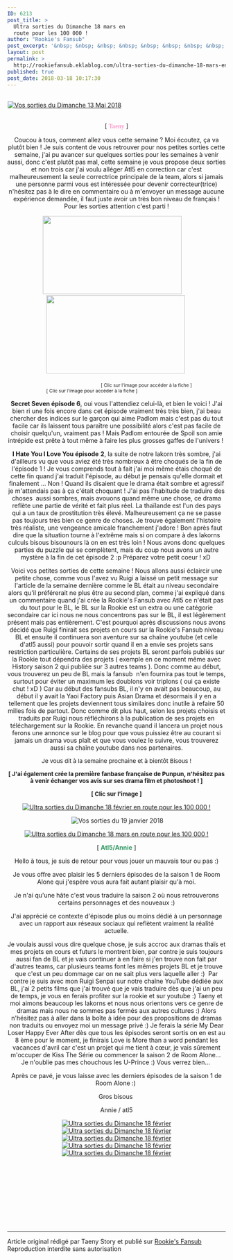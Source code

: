 ```yaml
---
ID: 6213
post_title: >
  Ultra sorties du Dimanche 18 mars en
  route pour les 100 000 !
author: "Rookie's Fansub"
post_excerpt: '&nbsp; &nbsp; &nbsp; &nbsp; &nbsp; &nbsp; &nbsp; &nbsp; &nbsp; &nbsp; &nbsp; &nbsp; &nbsp; &nbsp; &nbsp; &nbsp; &nbsp; &nbsp; &nbsp; &nbsp; &nbsp; &nbsp; &nbsp; &nbsp; &nbsp; &nbsp; &nbsp; &nbsp; &nbsp; &nbsp; &nbsp; &nbsp; &nbsp; &nbsp; &nbsp; &nbsp; &nbsp; &nbsp; &nbsp; &nbsp; &nbsp; &nbsp; &nbsp; &nbsp; &nbsp; &nbsp; &nbsp; &nbsp; &nbsp; &nbsp; &nbsp; &nbsp; &nbsp; &nbsp; &nbsp; &nbsp; &nbsp; &nbsp; &nbsp; &nbsp; &nbsp; &nbsp; &nbsp; &nbsp; &nbsp; &nbsp; &nbsp; &nbsp; &nbsp; &nbsp; &nbsp; &nbsp; &nbsp; &nbsp; &nbsp; &nbsp; &nbsp; &nbsp; &nbsp; &nbsp; &nbsp; &nbsp; &nbsp; &nbsp; &nbsp; &nbsp; &nbsp; &nbsp; &nbsp; &nbsp; &nbsp; &nbsp; &nbsp; [ Taeny ] Coucou &agrave;...'
layout: post
permalink: >
  http://rookiefansub.eklablog.com/ultra-sorties-du-dimanche-18-mars-en-route-pour-les-100-000-a138876748
published: true
post_date: 2018-03-18 10:17:30
---
```

<p style="text-align: center;">&nbsp; &nbsp; &nbsp; &nbsp; &nbsp; &nbsp; &nbsp; &nbsp; &nbsp; &nbsp; &nbsp; &nbsp; &nbsp; &nbsp; &nbsp; &nbsp; &nbsp; &nbsp; &nbsp; &nbsp; &nbsp; &nbsp; &nbsp; &nbsp; &nbsp; &nbsp; &nbsp; &nbsp; &nbsp; &nbsp; &nbsp; &nbsp; &nbsp; &nbsp; &nbsp; &nbsp; &nbsp; &nbsp; &nbsp; &nbsp; &nbsp; &nbsp; &nbsp; &nbsp; &nbsp; &nbsp; &nbsp; &nbsp; &nbsp; &nbsp; &nbsp; &nbsp; &nbsp; &nbsp; &nbsp; &nbsp; &nbsp;<a href="http://ekladata.com/wdh_L-I2PFhimAJ1XuXsgMLAIr4.png"><img src="https://united-subs.dearclouds.com/wp-content/uploads/2018/05/b72202faace9de0c0799421cf3a6d58b.jpg" alt="Vos sorties du Dimanche 13 Mai 2018"/></a>&nbsp; &nbsp; &nbsp; &nbsp; &nbsp; &nbsp; &nbsp; &nbsp; &nbsp; &nbsp; &nbsp; &nbsp; &nbsp; &nbsp; &nbsp; &nbsp; &nbsp; &nbsp; &nbsp; &nbsp; &nbsp; &nbsp; &nbsp; &nbsp; &nbsp; &nbsp; &nbsp; &nbsp; &nbsp; &nbsp; &nbsp; &nbsp; &nbsp; &nbsp; &nbsp;<a href="http://ekladata.com/ZxJY85FQ9MbOoBSKv6SZvqv5DWg.png"><img src="http://ekladata.com/ZxJY85FQ9MbOoBSKv6SZvqv5DWg@150x150.png" alt=""/></a>&nbsp;</p>
<p style="text-align: center;">[ <span style="color: #ff99cc;"><strong><span style="font-family: georgia, palatino;">Taeny</span></strong></span> ]</p>
<p style="text-align: center;">Coucou &agrave; tous, comment allez vous cette semaine ? Moi &eacute;coutez, &ccedil;a va plut&ocirc;t bien ! Je suis content de vous retrouver pour nos petites sorties cette semaine, j'ai pu avancer sur quelques sorties pour les semaines &agrave; venir aussi, donc c'est plut&ocirc;t pas mal, cette semaine je vous propose deux sorties et non trois car j'ai voulu all&eacute;ger Atl5 en correction car c'est malheureusement la seule correctrice principale de la team, alors si jamais une personne parmi vous est int&eacute;ress&eacute;e pour devenir correcteur(trice) n'h&eacute;sitez pas &agrave; le dire en commentaire ou&nbsp;&agrave; m'envoyer un message aucune exp&eacute;rience demand&eacute;e, il faut juste avoir un tr&egrave;s bon niveau de fran&ccedil;ais ! Pour les sorties attention c'est parti !</p>
<p style="text-align: center;"><a href="http://rookiefansub.eklablog.com/i-hate-you-i-love-you-2-5-episodes-a132701288"><img src="http://ekladata.com/RvHIJyVgQ9HlYGjQj0WZDPqU1Hg@320x180.png" width="320" height="180" alt=""/></a>&nbsp; &nbsp; &nbsp;<a href="http://rookiefansub.eklablog.com/secret-seven-6-12-episodes-a132247656"><img src="http://ekladata.com/kkaIF23-7VW5pW920GYBS9k3078@320x180.png" width="320" height="180" alt=""/></a>&nbsp;</p>
<p style="text-align: left;">&nbsp; &nbsp; &nbsp; &nbsp; &nbsp; &nbsp; &nbsp; &nbsp; &nbsp; &nbsp; &nbsp; &nbsp; &nbsp; &nbsp; &nbsp; &nbsp; &nbsp; &nbsp; &nbsp; &nbsp; &nbsp; &nbsp; &nbsp; &nbsp; &nbsp; &nbsp;<span style="font-size: 8pt;">&nbsp; &nbsp; &nbsp;[ Clic sur l'image pour acc&eacute;der &agrave; la fiche ]&nbsp; &nbsp; &nbsp; &nbsp; &nbsp; &nbsp; &nbsp; &nbsp; &nbsp; &nbsp; &nbsp; &nbsp; &nbsp; &nbsp; &nbsp; &nbsp; &nbsp; &nbsp; &nbsp; &nbsp; &nbsp; &nbsp; &nbsp; &nbsp; &nbsp; &nbsp; &nbsp; &nbsp; [ Clic sur l'image pour acc&eacute;der &agrave; la fiche ]</span></p>
<p style="text-align: center;"><strong>Secret Seven &eacute;pisode 6</strong>, oui vous l'attendiez celui-l&agrave;, et bien le voici ! J'ai bien ri une fois encore dans cet &eacute;pisode vraiment tr&egrave;s tr&egrave;s bien, j'ai beau chercher des indices sur le gar&ccedil;on qui aime Padlom mais c'est pas du tout facile car ils laissent tous para&icirc;tre une possibilit&eacute; alors c'est pas facile de choisir quelqu'un, vraiment pas ! Mais Padlom entour&eacute;e de Spoil son amie intr&eacute;pide est pr&ecirc;te &agrave; tout m&ecirc;me &agrave; faire les plus grosses gaffes de l'univers !&nbsp;</p>
<p style="text-align: center;"><strong>I Hate You I Love You &eacute;pisode</strong> <strong>2</strong>, la suite de notre lakorn tr&egrave;s sombre, j'ai d'ailleurs vu que vous aviez &eacute;t&eacute; tr&egrave;s nombreux &agrave; &ecirc;tre choqu&eacute;s de la fin de l'&eacute;pisode 1 ! Je vous comprends tout &agrave; fait j'ai moi m&ecirc;me &eacute;tais choqu&eacute; de cette fin quand j'ai traduit l'&eacute;pisode, au d&eacute;but je pensais qu'elle dormait et finalement ... Non ! Quand ils disaient que le drama &eacute;tait sombre et agressif je m'attendais pas &agrave; &ccedil;a c'&eacute;tait choquant ! J'ai pas l'habitude de traduire des choses&nbsp; aussi sombres, mais avouons quand m&ecirc;me une chose, ce drama refl&egrave;te une partie de v&eacute;rit&eacute; et fait plus r&eacute;el. La tha&iuml;lande est l'un des pays qui a un taux de prostitution tr&egrave;s &eacute;lev&eacute;. Malheureusement &ccedil;a ne se passe pas toujours tr&egrave;s bien ce genre de choses. Je trouve &eacute;galement l'histoire tr&egrave;s r&eacute;aliste, une vengeance amicale franchement j'adore ! Bon apr&egrave;s faut dire que la situation tourne &agrave; l'extr&ecirc;me mais si on compare &agrave; des lakorns culculs bisous bisounours l&agrave; on en est tr&egrave;s loin ! Nous avons donc quelques parties du puzzle qui se compl&egrave;tent, mais du coup nous avons un autre myst&egrave;re &agrave; la fin de cet &eacute;pisode 2 :p Pr&eacute;parez votre petit coeur ! xD&nbsp;</p>
<p style="text-align: center;">Voici vos petites sorties de cette semaine ! Nous allons aussi &eacute;claircir une petite chose, comme vous l'avez vu Ruigi&nbsp;a laiss&eacute; un petit message sur l'article de la semaine derni&egrave;re comme le BL &eacute;tait au niveau secondaire alors qu'il pr&eacute;f&eacute;rerait ne plus &ecirc;tre au second plan, comme j'ai expliqu&eacute; dans un commentaire quand j'ai cr&eacute;e la Rookie's Fansub avec Atl5 ce n'&eacute;tait pas du tout pour le BL, le BL sur la Rookie est un extra ou une cat&eacute;gorie secondaire car ici nous ne nous concentrons pas sur le BL, il est l&eacute;g&egrave;rement pr&eacute;sent mais pas enti&egrave;rement. C'est pourquoi apr&egrave;s discussions nous avons d&eacute;cid&eacute;&nbsp;que Ruigi finirait ses projets en cours sur la Rookie's Fansub niveau BL et ensuite il continuera son aventure sur sa cha&icirc;ne youtube (et celle d'atl5 aussi) pour pouvoir sortir quand il en a envie ses projets sans restriction particuli&egrave;re. Certains de ses projets BL seront parfois publi&eacute;s sur la Rookie tout d&eacute;pendra des projets ( exemple en ce moment m&ecirc;me avec History saison 2 qui publi&eacute;e&nbsp;sur 3 autres teams ). Donc comme au d&eacute;but, vous trouverez un peu de BL mais la fansub&nbsp; n'en fournira pas tout le temps, surtout pour &eacute;viter un maximum les doublons voir triplons ( oui &ccedil;a existe chut ! xD ) Car au d&eacute;but des fansubs BL, il n'y en avait pas beaucoup, au d&eacute;but il y avait la Yaoi Factory puis Asian Drama et d&eacute;sormais il y en a tellement que les projets deviennent tous similaires donc inutile &agrave; refaire 50 milles fois de partout. Donc comme dit plus haut, selon les projets choisis et traduits par Ruigi nous r&eacute;fl&eacute;chirons &agrave; la publication de ses projets en t&eacute;l&eacute;chargement sur la Rookie. En revanche quand il lancera un projet nous ferons une annonce sur le blog pour que vous puissiez &ecirc;tre au courant si jamais un drama vous pla&icirc;t et que vous voulez le suivre, vous trouverez aussi sa cha&icirc;ne youtube dans nos partenaires.</p>
<p style="text-align: center;"><span style="font-size: 13.3333px;">Je vous dit &agrave; la semaine prochaine et &agrave; bient&ocirc;t Bisous !</span></p>
<p style="text-align: center;"><strong><span style="font-size: 13.3333px;">[ J'ai &eacute;galement cr&eacute;e la premi&egrave;re fanbase fran&ccedil;aise de Punpun, n'h&eacute;sitez pas &agrave; venir &eacute;changer vos avis sur ses drama film et photoshoot ! ]</span></strong></p>
<p style="text-align: center;"><strong><span style="font-size: 13.3333px;">[ Clic sur l'image ]</span></strong></p>
<p style="text-align: center;"><a href="http://punpunsutattafrance.eklablog.com/accueil-c29838312"><img src="http://ekladata.com/Z1n-xYZvzKBT6A4RtSN_jfGWygo@500x200.png" alt="Ultra sorties du Dimanche 18 f&eacute;vrier en route pour les 100 000 !"/></a></p>
<p style="text-align: center;">&nbsp;<img src="http://ekladata.com/p9dyXIQceX9tN7gYQzVqXMwZWYs@1020x51.png" alt="Vos sorties du 19 janvier 2018"/></p>
<p style="text-align: center;"><a href="http://ekladata.com/KgnBZSDuMmKS3eQJadOU4_2dqmI.png"><img src="http://ekladata.com/KgnBZSDuMmKS3eQJadOU4_2dqmI@150x150.png" alt="Ultra sorties du Dimanche 18 mars en route pour les 100 000 !"/></a></p>
<p style="text-align: center;">[ <span style="color: #339966;"><strong>Atl5/Annie</strong></span> ]</p>
<p style="text-align: center;">Hello &agrave; tous, je suis de retour pour vous jouer un mauvais tour ou pas :)</p>
<p style="text-align: center;">Je vous offre avec plaisir les 5 derniers &eacute;pisodes de la saison 1 de Room Alone qui j'esp&egrave;re vous aura fait autant plaisir qu'&agrave; moi.</p>
<p style="text-align: center;">Je n'ai qu'une h&acirc;te c'est vous traduire la saison 2 o&ugrave; nous retrouverons certains personnages et des nouveaux :)</p>
<p style="text-align: center;">J'ai appr&eacute;ci&eacute; ce contexte d'&eacute;pisode plus ou moins d&eacute;di&eacute; &agrave; un personnage avec un rapport aux r&eacute;seaux sociaux qui refl&egrave;tent vraiment la r&eacute;alit&eacute; actuelle.</p>
<p style="text-align: center;">Je voulais aussi vous dire quelque chose, je suis accroc aux dramas tha&iuml;s et mes projets en cours et futurs le montrent bien, par contre je suis toujours aussi fan de BL et je vais continuer &agrave; en faire si j'en trouve non fait par d'autres teams, car plusieurs teams font les m&ecirc;mes projets BL et je trouve que c'est un peu dommage car on ne sait plus vers laquelle aller :)&nbsp; Par contre je suis avec mon Ruigi Senpai sur notre cha&icirc;ne YouTube d&eacute;di&eacute;e aux BL, j'ai 2 petits films que j'ai trouv&eacute; que je vais traduire d&egrave;s que j'ai un peu de temps, je vous en ferais profiter sur la rookie et sur youtube :) Taeny et moi aimons beaucoup les lakorns et nous nous orientons vers ce genre de dramas mais nous ne sommes pas ferm&eacute;s aux autres cultures :) Alors n'h&eacute;sitez pas &agrave; aller dans la bo&icirc;te &agrave; id&eacute;e pour des propositions de dramas non traduits ou envoyez moi un message priv&eacute; :) Je ferais la s&eacute;rie My Dear Loser Happy Ever After d&egrave;s que tous les &eacute;pisodes seront sortis on en est au 8 &egrave;me pour le moment, je finirais Love is More than a word pendant les vacances d'avril car c'est un projet qui me tient &agrave; c&oelig;ur, je vais s&ucirc;rement m'occuper de Kiss The S&eacute;rie ou commencer la saison 2 de Room Alone...&nbsp; Je n'oublie pas mes chouchous les U-Prince :) Vous verrez bien...&nbsp;</p>
<p style="text-align: center;">Apr&egrave;s ce pav&eacute;, je vous laisse avec les derniers &eacute;pisodes de la saison 1 de Room Alone :)&nbsp;</p>
<p style="text-align: center;">Gros bisous&nbsp;</p>
<p style="text-align: center;">Annie / atl5</p>
<p style="text-align: center;"><a href="http://rookiefansub.eklablog.com/room-alone-2-10-episode-vostfr-a135955478"><img src="http://ekladata.com/FRsVIPpxd7ruxvK6bfHeKPheTos@250x140.jpg" alt="Ultra sorties du Dimanche 18 f&eacute;vrier"/></a><a href="http://rookiefansub.eklablog.com/room-alone-2-10-episode-vostfr-a135955478"><img src="http://ekladata.com/vhCq7HJqLF4dHYks7WJn0xPE7pA@250x140.jpg" alt="Ultra sorties du Dimanche 18 f&eacute;vrier"/></a><a href="http://rookiefansub.eklablog.com/room-alone-2-10-episode-vostfr-a135955478"><img src="http://ekladata.com/smDK1Sm_c3IMrS4epBRe4rBkVqs@250x141.jpg" alt="Ultra sorties du Dimanche 18 f&eacute;vrier"/></a><a href="http://rookiefansub.eklablog.com/room-alone-2-10-episode-vostfr-a135955478"><img src="http://ekladata.com/2EwnZBvysUm5SdkcXQzYPUmQhVc@250x140.jpg" alt="Ultra sorties du Dimanche 18 f&eacute;vrier"/></a><a href="http://rookiefansub.eklablog.com/room-alone-2-10-episode-vostfr-a135955478"><img src="http://ekladata.com/d4EZdDOnex6MyTMjWhfMAPpYsbE@250x141.jpg" alt="Ultra sorties du Dimanche 18 f&eacute;vrier"/></a></p>
<p style="text-align: center;">&nbsp;</p>
<p style="text-align: center;">&nbsp;</p>
<p style="text-align: center;">&nbsp;</p><br /><br /><br /><hr />Article original rédigé par Taeny Story et publié sur <a href="http://rookiefansub.eklablog.com/">Rookie's Fansub</a> <br /> Reproduction interdite sans autorisation